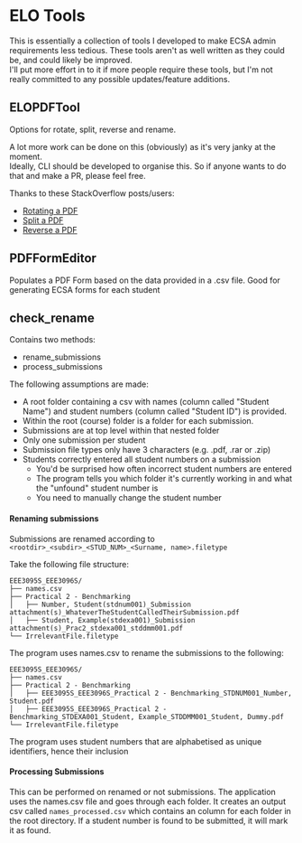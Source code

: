 
# ELO Tools
This is essentially a collection of tools I developed to make ECSA admin requirements less tedious.
These tools aren't as well written as they could be, and could likely be improved.  
I'll put more effort in to it if more people require these tools, but I'm not really committed to any possible updates/feature additions.


## ELOPDFTool  
Options for rotate, split, reverse and rename.

A lot more work can be done on this (obviously) as it's very janky at the moment.  
Ideally, CLI should be developed to organise this. So if anyone wants to do that and make a PR, please feel free.

Thanks to these StackOverflow posts/users:
- [Rotating a PDF](https://stackoverflow.com/questions/46921452/python-batch-rotate-pdf-with-pypdf2)
- [Split a PDF](https://stackoverflow.com/questions/490195/split-a-multi-page-pdf-file-into-multiple-pdf-files-with-python)
- [Reverse a PDF](https://stackoverflow.com/questions/5425439/how-do-i-reverse-the-order-of-the-pages-in-a-pdf-file-using-pypdf)

## PDFFormEditor
Populates a PDF Form based on the data provided in a .csv file. Good for generating ECSA forms for each student

## check_rename
Contains two methods:
- rename_submissions
- process_submissions

The following assumptions are made: 
- A root folder containing a csv with names (column called "Student Name") and student numbers (column called "Student ID") is provided. 
- Within the root (course) folder is a folder for each submission.
- Submissions are at top level within that nested folder
- Only one submission per student
- Submission file types only have 3 characters (e.g. .pdf, .rar or .zip)
- Students correctly entered all student numbers on a submission
    - You'd be surprised how often incorrect student numbers are entered
    - The program tells you which folder it's currently working in and what the "unfound" student number is
    - You need to manually change the student number

#### Renaming submissions
Submissions are renamed according to
```<rootdir>_<subdir>_<STUD_NUM>_<Surname, name>.filetype```

Take the following file structure:
```
EEE3095S_EEE3096S/
├── names.csv
├── Practical 2 - Benchmarking
│   ├── Number, Student(stdnum001)_Submission attachment(s)_WhateverTheStudentCalledTheirSubmission.pdf
│   ├── Student, Example(stdexa001)_Submission attachment(s)_Prac2_stdexa001_stddmm001.pdf
└── IrrelevantFile.filetype
```

The program uses names.csv to rename the submissions to the following:
```
EEE3095S_EEE3096S/
├── names.csv
├── Practical 2 - Benchmarking
│   ├── EEE3095S_EEE3096S_Practical 2 - Benchmarking_STDNUM001_Number, Student.pdf
│   ├── EEE3095S_EEE3096S_Practical 2 - Benchmarking_STDEXA001_Student, Example_STDDMM001_Student, Dummy.pdf
└── IrrelevantFile.filetype
```
The program uses student numbers that are alphabetised as unique identifiers, hence their inclusion

#### Processing Submissions
This can be performed on renamed or not submissions.
The application uses the names.csv file and goes through each folder. It creates an output csv called ```names_processed.csv``` which contains an column for each folder in the root directory. If a student number is found to be submitted, it will mark it as found. 